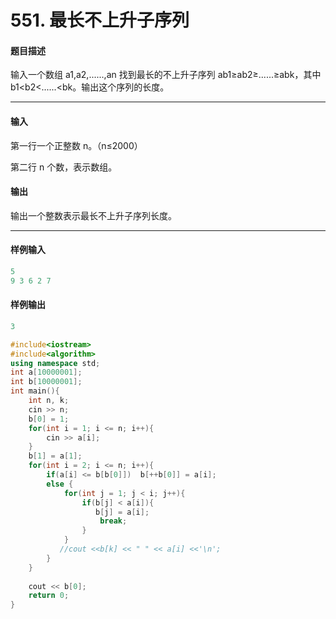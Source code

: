 # 551. 最长不上升子序列

#### 题目描述

 输入一个数组 a1,a2,......,an 找到最长的不上升子序列 ab1≥ab2≥......≥abk，其中 b1<b2<......<bk。输出这个序列的长度。

------

#### 输入

 第一行一个正整数 n。（n≤2000）

 第二行 n 个数，表示数组。

#### 输出

 输出一个整数表示最长不上升子序列长度。

------

#### 样例输入

```c++
5
9 3 6 2 7
```

#### 样例输出

```c++
3
```

```c++
#include<iostream>
#include<algorithm>
using namespace std;
int a[10000001];
int b[10000001];
int main(){
    int n, k;
    cin >> n;
    b[0] = 1;
    for(int i = 1; i <= n; i++){
        cin >> a[i];
    }
    b[1] = a[1];
    for(int i = 2; i <= n; i++){
        if(a[i] <= b[b[0]])  b[++b[0]] = a[i];
        else {
            for(int j = 1; j < i; j++){
                if(b[j] < a[i]){
                   b[j] = a[i];
                    break;
                }
            }
           //cout <<b[k] << " " << a[i] <<'\n';
        }
    }
    
    cout << b[0];
    return 0;
}
```

